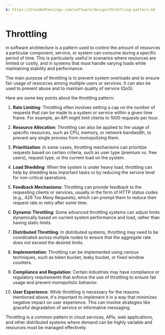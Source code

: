 ```yaml
---
b: https://blendedfeelings.com/software/design/throttling-pattern.md
---
```


# Throttling 
in software architecture is a pattern used to control the amount of resources a particular component, service, or system can consume during a specific period of time. This is particularly useful in scenarios where resources are limited or costly, and in systems that must handle varying loads while maintaining stability and performance.

The main purpose of throttling is to prevent system overloads and to ensure fair usage of resources among multiple users or services. It can also be used to prevent abuse and to maintain quality of service (QoS).

Here are some key points about the throttling pattern:

1. **Rate Limiting**: Throttling often involves setting a cap on the number of requests that can be made to a system or service within a given time frame. For example, an API might limit clients to 1000 requests per hour.

2. **Resource Allocation**: Throttling can also be applied to the usage of specific resources, such as CPU, memory, or network bandwidth, to prevent any single process from monopolizing them.

3. **Prioritization**: In some cases, throttling mechanisms can prioritize requests based on certain criteria, such as user type (premium vs. free users), request type, or the current load on the system.

4. **Load Shedding**: When the system is under heavy load, throttling can help by shedding less important tasks or by reducing the service level for non-critical operations.

5. **Feedback Mechanisms**: Throttling can provide feedback to the requesting clients or services, usually in the form of HTTP status codes (e.g., 429 Too Many Requests), which can prompt them to reduce their request rate or retry after some time.

6. **Dynamic Throttling**: Some advanced throttling systems can adjust limits dynamically based on current system performance and load, rather than having static limits.

7. **Distributed Throttling**: In distributed systems, throttling may need to be coordinated across multiple nodes to ensure that the aggregate rate does not exceed the desired limits.

8. **Implementation**: Throttling can be implemented using various techniques, such as token bucket, leaky bucket, or fixed window counters.

9. **Compliance and Regulation**: Certain industries may have compliance or regulatory requirements that enforce the use of throttling to ensure fair usage and prevent monopolistic behavior.

10. **User Experience**: While throttling is necessary for the reasons mentioned above, it's important to implement it in a way that minimizes negative impact on user experience. This can involve strategies like graceful degradation of service or informative messaging.

Throttling is a common pattern in cloud services, APIs, web applications, and other distributed systems where demand can be highly variable and resources must be managed effectively.